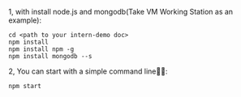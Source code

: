 1, with install node.js and mongodb(Take VM Working Station as an example):
```
cd <path to your intern-demo doc>
npm install
npm install npm -g
npm install mongodb --s

```
2, You can start with a simple command line:ok_woman::
```
npm start
```

